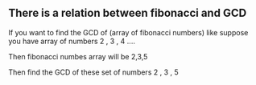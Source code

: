 <h2>There is a relation between fibonacci and GCD</h2>
<p>If you want to find the GCD of (array of fibonacci numbers) like suppose you have array of numbers 2 , 3 , 4 ....</p>
<p>Then fibonacci numbes array will be 2,3,5</p>
<p>Then find the GCD of these set of numbers 2 , 3 , 5</p>